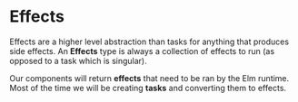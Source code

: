 # Effects

Effects are a higher level abstraction than tasks for anything that produces side effects. An __Effects__ type is always a collection of effects to run (as opposed to a task which is singular).

Our components will return __effects__ that need to be ran by the Elm runtime. Most of the time we will be creating __tasks__ and converting them to effects.
